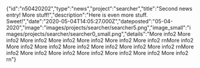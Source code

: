{"id":"n50420202","type":"news","project":"searcher","title":"Second news entry! More stuff!","description":"Here is even more stuff. Sweet!","date":"2020-05-04T14:05:27.000Z","dateposted":"05-04-2020","image":"images/projects/searcher/searcher5.png","image_small":"images/projects/searcher/searcher0_small.png","details":"More info2 More info2 More info2 More info2 More info2 More info2 More info2 rnMore info2 More info2 More info2 More info2 More info2 More info2 More info2 rnMore info2 More info2 More info2 More info2 More info2 More info2 More info2 rn"}